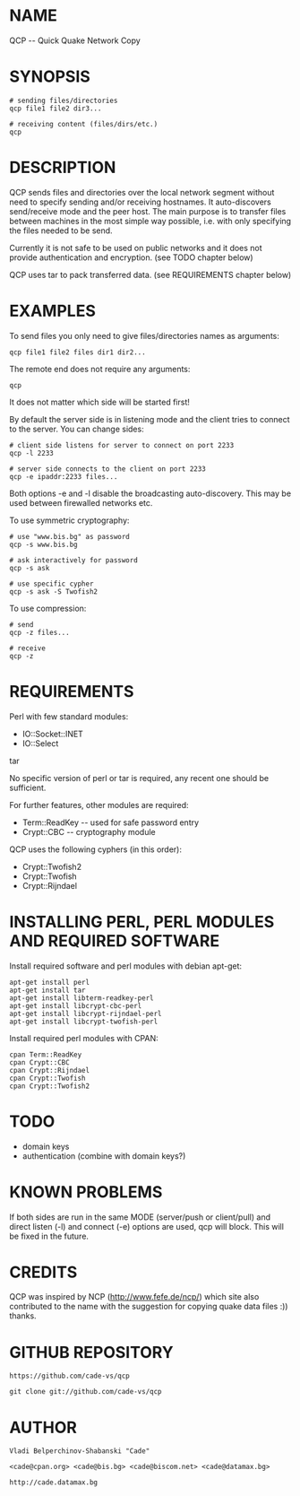 # NAME

QCP -- Quick Quake Network Copy

# SYNOPSIS

    # sending files/directories
    qcp file1 file2 dir3...
  
    # receiving content (files/dirs/etc.)
    qcp

# DESCRIPTION

QCP sends files and directories over the local network segment without need 
to specify sending and/or receiving hostnames. It auto-discovers send/receive 
mode and the peer host. The main purpose is to transfer files between 
machines in the most simple way possible, i.e. with only specifying the files
needed to be send.

Currently it is not safe to be used on public networks and it does not 
provide authentication and encryption. 
(see TODO chapter below)

QCP uses tar to pack transferred data.
(see REQUIREMENTS chapter below)

# EXAMPLES

To send files you only need to give files/directories names as arguments:

    qcp file1 file2 files dir1 dir2...
  
The remote end does not require any arguments:

    qcp
  
It does not matter which side will be started first!

By default the server side is in listening mode and the client tries to 
connect to the server. You can change sides:

    # client side listens for server to connect on port 2233
    qcp -l 2233
    
    # server side connects to the client on port 2233
    qcp -e ipaddr:2233 files...
    
Both options -e and -l disable the broadcasting auto-discovery. This may
be used between firewalled networks etc.    

To use symmetric cryptography:

    # use "www.bis.bg" as password
    qcp -s www.bis.bg
    
    # ask interactively for password
    qcp -s ask
    
    # use specific cypher
    qcp -s ask -S Twofish2

To use compression:

    # send
    qcp -z files...
    
    # receive
    qcp -z

# REQUIREMENTS

Perl with few standard modules:

  * IO::Socket::INET
  * IO::Select

tar

No specific version of perl or tar is required, any recent one should 
be sufficient.

For further features, other modules are required:

  * Term::ReadKey  -- used for safe password entry
  * Crypt::CBC     -- cryptography module
  
QCP uses the following cyphers (in this order):

  * Crypt::Twofish2
  * Crypt::Twofish
  * Crypt::Rijndael
  
# INSTALLING PERL, PERL MODULES AND REQUIRED SOFTWARE

Install required software and perl modules with debian apt-get:

    apt-get install perl
    apt-get install tar
    apt-get install libterm-readkey-perl 
    apt-get install libcrypt-cbc-perl
    apt-get install libcrypt-rijndael-perl
    apt-get install libcrypt-twofish-perl

Install required perl modules with CPAN:

    cpan Term::ReadKey
    cpan Crypt::CBC
    cpan Crypt::Rijndael
    cpan Crypt::Twofish
    cpan Crypt::Twofish2

# TODO

* domain keys
* authentication (combine with domain keys?)

# KNOWN PROBLEMS

If both sides are run in the same MODE (server/push or client/pull) and direct
listen (-l) and connect (-e) options are used, qcp will block. This will be
fixed in the future.

# CREDITS

QCP was inspired by NCP (http://www.fefe.de/ncp/) which site also contributed
to the name with the suggestion for copying quake data files :)) thanks.

# GITHUB REPOSITORY

    https://github.com/cade-vs/qcp

    git clone git://github.com/cade-vs/qcp

# AUTHOR

    Vladi Belperchinov-Shabanski "Cade"

    <cade@cpan.org> <cade@bis.bg> <cade@biscom.net> <cade@datamax.bg>

    http://cade.datamax.bg
